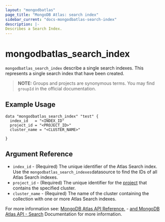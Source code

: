```yaml
---
layout: "mongodbatlas"
page_title: "MongoDB Atlas: search index"
sidebar_current: "docs-mongodbatlas-search-index"
description: |-
Describes a Search Index.
---
```


# mongodbatlas_search_index

`mongodbatlas_search_index` describe a single search indexes. This represents a single search index that have been created.

> **NOTE:** Groups and projects are synonymous terms. You may find `groupId` in the official documentation.


## Example Usage

```hcl
data "mongodbatlas_search_index" "test" {
  index_id   = "<INDEX_ID"
  project_id = "<PROJECT_ID>"
  cluster_name = "<CLUSTER_NAME>"
  
}
```

## Argument Reference

* `index_id` - (Required) The unique identifier of the Atlas Search index. Use the `mongodbatlas_search_indexes`datasource to find the IDs of all Atlas Search indexes.
* `project_id` - (Required) The unique identifier for the [project](https://docs.atlas.mongodb.com/organizations-projects/#std-label-projects) that contains the specified cluster.
* `cluster_name` - (Required) The name of the cluster containing the collection with one or more Atlas Search indexes.



For more information see: [MongoDB Atlas API Reference.](https://docs.atlas.mongodb.com/atlas-search/) - [and MongoDB Atlas API - Search](https://docs.atlas.mongodb.com/reference/api/atlas-search/) Documentation for more information.
